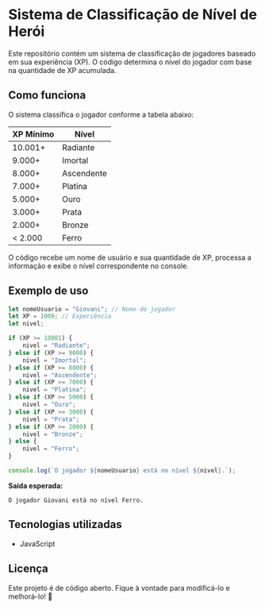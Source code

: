 # Sistema de Classificação de Nível de Herói

Este repositório contém um sistema de classificação de jogadores baseado em sua experiência (XP). O código determina o nível do jogador com base na quantidade de XP acumulada.

## Como funciona

O sistema classifica o jogador conforme a tabela abaixo:

| XP Mínimo | Nível       |
|-----------|------------|
| 10.001+   | Radiante   |
| 9.000+    | Imortal    |
| 8.000+    | Ascendente |
| 7.000+    | Platina    |
| 5.000+    | Ouro       |
| 3.000+    | Prata      |
| 2.000+    | Bronze     |
| < 2.000   | Ferro      |

O código recebe um nome de usuário e sua quantidade de XP, processa a informação e exibe o nível correspondente no console.

## Exemplo de uso

```javascript
let nomeUsuario = "Giovani"; // Nome do jogador
let XP = 1000; // Experiência
let nivel;

if (XP >= 10001) {
    nivel = "Radiante";
} else if (XP >= 9000) {
    nivel = "Imortal";
} else if (XP >= 8000) {
    nivel = "Ascendente";
} else if (XP >= 7000) {
    nivel = "Platina";
} else if (XP >= 5000) {
    nivel = "Ouro";
} else if (XP >= 3000) {
    nivel = "Prata";
} else if (XP >= 2000) {
    nivel = "Bronze";
} else {
    nivel = "Ferro";
}

console.log(`O jogador ${nomeUsuario} está no nível ${nivel}.`);
```

**Saída esperada:**  
```
O jogador Giovani está no nível Ferro.
```

## Tecnologias utilizadas  
- JavaScript  

## Licença  
Este projeto é de código aberto. Fique à vontade para modificá-lo e melhorá-lo! 🚀
